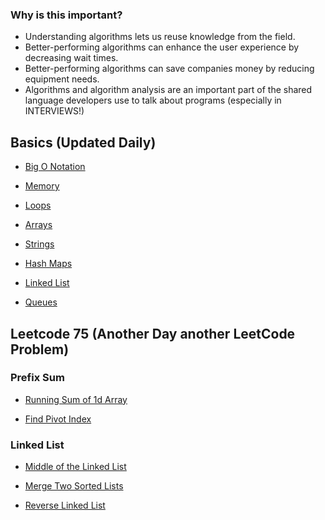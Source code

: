 ### Why is this important?
* Understanding algorithms lets us reuse knowledge from the field.
* Better-performing algorithms can enhance the user experience by decreasing wait times.
* Better-performing algorithms can save companies money by reducing equipment needs.
* Algorithms and algorithm analysis are an important part of the shared language developers use to talk about programs (especially in INTERVIEWS!)

## Basics (Updated Daily)
* [Big O Notation](https://github.com/MaryamMuchai/Data-Structures-Algorithms-Prep/blob/main/src/Big_O_Notation/bignotation.md)
* [Memory](https://github.com/MaryamMuchai/Data-Structures-Algorithms-Prep/blob/main/src/memory/Memory.md)

* [Loops](https://github.com/MaryamMuchai/Data-Structures-Algorithms-Prep/blob/main/src/Loop/loop.md)

* [Arrays](https://github.com/MaryamMuchai/Data-Structures-Algorithms-Prep/blob/main/src/arrays/array.md)

* [Strings](https://github.com/MaryamMuchai/Data-Structures-Algorithms-Prep/blob/main/src/strings/strings.md)

* [Hash Maps](https://github.com/MaryamMuchai/Data-Structures-Algorithms-Prep/blob/main/src/hash/hash_tables.md)

* [Linked List](https://github.com/MaryamMuchai/Data-Structures-Algorithms-Prep/blob/main/src/linked_list/doubly_linked_list.md)

* [Queues](https://github.com/MaryamMuchai/Data-Structures-Algorithms-Prep/blob/main/src/queues/queues.md)

## Leetcode 75 (Another Day another LeetCode Problem)
### Prefix Sum
* [Running Sum of 1d Array](https://github.com/MaryamMuchai/Data-Structures-Algorithms-Prep/blob/main/Leetcode/Prefix_Sum/runningsum.js)

* [Find Pivot Index](https://github.com/MaryamMuchai/Data-Structures-Algorithms-Prep/blob/main/Leetcode/Prefix_Sum/findpivot.js)

### Linked List
* [Middle of the Linked List](https://github.com/MaryamMuchai/Data-Structures-Algorithms-Prep/blob/main/Leetcode/Linked_List/middle.js)

* [Merge Two Sorted Lists](https://github.com/MaryamMuchai/Data-Structures-Algorithms-Prep/blob/main/Leetcode/Linked_List/merge.js)

* [Reverse Linked List](https://github.com/MaryamMuchai/Data-Structures-Algorithms-Prep/blob/main/Leetcode/Linked_List/reverse.js)